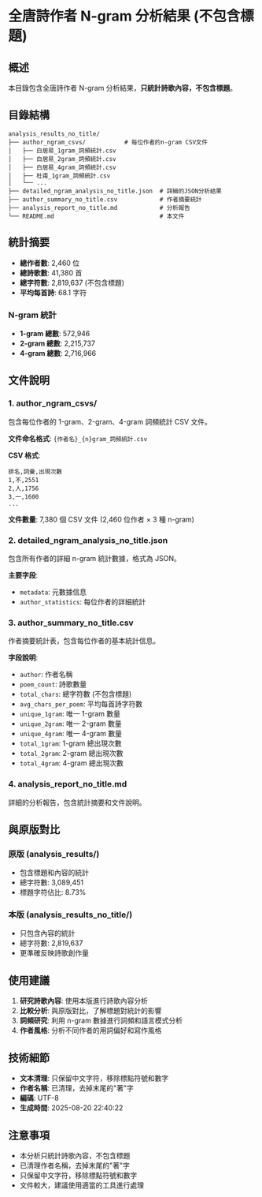 # 全唐詩作者 N-gram 分析結果 (不包含標題)

## 概述

本目錄包含全唐詩作者 N-gram 分析結果，**只統計詩歌內容，不包含標題**。

## 目錄結構

```
analysis_results_no_title/
├── author_ngram_csvs/           # 每位作者的n-gram CSV文件
│   ├── 白居易_1gram_詞頻統計.csv
│   ├── 白居易_2gram_詞頻統計.csv
│   ├── 白居易_4gram_詞頻統計.csv
│   ├── 杜甫_1gram_詞頻統計.csv
│   └── ...
├── detailed_ngram_analysis_no_title.json  # 詳細的JSON分析結果
├── author_summary_no_title.csv            # 作者摘要統計
├── analysis_report_no_title.md            # 分析報告
└── README.md                              # 本文件
```

## 統計摘要

- **總作者數**: 2,460 位
- **總詩歌數**: 41,380 首
- **總字符數**: 2,819,637 (不包含標題)
- **平均每首詩**: 68.1 字符

### N-gram 統計

- **1-gram 總數**: 572,946
- **2-gram 總數**: 2,215,737
- **4-gram 總數**: 2,716,966

## 文件說明

### 1. author_ngram_csvs/
包含每位作者的 1-gram、2-gram、4-gram 詞頻統計 CSV 文件。

**文件命名格式**: `{作者名}_{n}gram_詞頻統計.csv`

**CSV 格式**:
```csv
排名,詞彙,出現次數
1,不,2551
2,人,1756
3,一,1600
...
```

**文件數量**: 7,380 個 CSV 文件 (2,460 位作者 × 3 種 n-gram)

### 2. detailed_ngram_analysis_no_title.json
包含所有作者的詳細 n-gram 統計數據，格式為 JSON。

**主要字段**:
- `metadata`: 元數據信息
- `author_statistics`: 每位作者的詳細統計

### 3. author_summary_no_title.csv
作者摘要統計表，包含每位作者的基本統計信息。

**字段說明**:
- `author`: 作者名稱
- `poem_count`: 詩歌數量
- `total_chars`: 總字符數 (不包含標題)
- `avg_chars_per_poem`: 平均每首詩字符數
- `unique_1gram`: 唯一 1-gram 數量
- `unique_2gram`: 唯一 2-gram 數量
- `unique_4gram`: 唯一 4-gram 數量
- `total_1gram`: 1-gram 總出現次數
- `total_2gram`: 2-gram 總出現次數
- `total_4gram`: 4-gram 總出現次數

### 4. analysis_report_no_title.md
詳細的分析報告，包含統計摘要和文件說明。

## 與原版對比

### 原版 (analysis_results/)
- 包含標題和內容的統計
- 總字符數: 3,089,451
- 標題字符佔比: 8.73%

### 本版 (analysis_results_no_title/)
- 只包含內容的統計
- 總字符數: 2,819,637
- 更準確反映詩歌創作量

## 使用建議

1. **研究詩歌內容**: 使用本版進行詩歌內容分析
2. **比較分析**: 與原版對比，了解標題對統計的影響
3. **詞頻研究**: 利用 n-gram 數據進行詞頻和語言模式分析
4. **作者風格**: 分析不同作者的用詞偏好和寫作風格

## 技術細節

- **文本清理**: 只保留中文字符，移除標點符號和數字
- **作者名稱**: 已清理，去掉末尾的"著"字
- **編碼**: UTF-8
- **生成時間**: 2025-08-20 22:40:22

## 注意事項

- 本分析只統計詩歌內容，不包含標題
- 已清理作者名稱，去掉末尾的"著"字
- 只保留中文字符，移除標點符號和數字
- 文件較大，建議使用適當的工具進行處理 